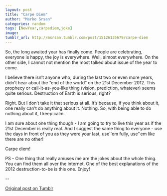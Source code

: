 ```yaml
---
layout: post
title: "Carpe Diem"
author: "Marko Srsan"
categories: random
tags: [NewYear,carpediem,joke]
image: 
tumblr_url: http://msrsan.tumblr.com/post/15126135679/carpe-diem
---
```

So, the long awaited year has finally come. People are celebrating, everyone is happy, the joy is everywhere. Well, almost everywhere. On the other side, I cannot not mention the most talked about issue of the year to come. 

I believe there isn’t anyone who, during the last two or even more years, didn’t hear about the “end of the world” on the 21st December 2012. This prophecy or call-it-as-you-like thing (vision, prediction, whatever) seems quite serious. Destruction of Earth is serious, right?

Right. But I don’t take it that serious at all. It’s because, if you think about it, one really can’t do anything about it. Nothing. So, with being able to do nothing about it, I keep calm.

I am sure about one thing though - I am going to try to live this year as if the 21st December is really real. And I suggest the same thing to everyone - use the days in front of you as they were your last, use''em fully, use''em like there are no other! 

Carpe diem! 

PS - One thing that really amuses me are the jokes about the whole thing. You can find them all over the internet. One of the best explanations of the 2012 destruction-to-be is this one. Enjoy!

--

[Original post on Tumblr](http://msrsan.tumblr.com/post/15126135679/carpe-diem)
